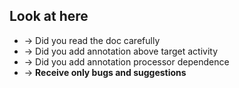 ## Look at here

- → Did you read the doc carefully
- → Did you add annotation above target activity
- → Did you add annotation processor dependence
- → **Receive only bugs and suggestions**